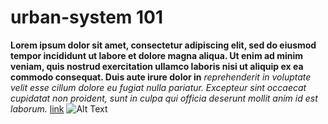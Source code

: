 # urban-system 101
**Lorem ipsum dolor sit amet, consectetur adipiscing elit, sed do eiusmod tempor incididunt ut labore et dolore magna aliqua. Ut enim ad minim veniam, quis nostrud exercitation ullamco laboris nisi ut aliquip ex ea commodo consequat. Duis aute irure dolor in** *reprehenderit in voluptate velit esse cillum dolore eu fugiat nulla pariatur. Excepteur sint occaecat cupidatat non proident, sunt in culpa qui officia deserunt mollit anim id est laborum.*
[link](https://www.youtube.com/watch?v=dQw4w9WgXcQ)
![Alt Text](https://www.bing.com/images/search?view=detailV2&insightstoken=bcid_qEmTuUltCoQEDfvxDe9AqzPdv2yI.....wQ*ccid_SZO5SW0K&form=ANCMS1&iss=SBIUPLOADGET&selectedindex=0&id=-387871356&ccid=SZO5SW0K&exph=395&expw=600&vt=2&sim=11)
